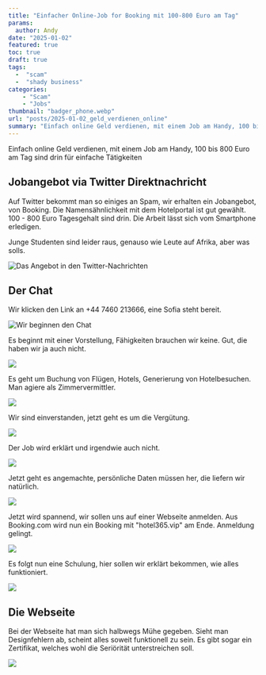 ```yaml
---
title: "Einfacher Online-Job for Booking mit 100-800 Euro am Tag"
params:
  author: Andy
date: "2025-01-02"
featured: true
toc: true
draft: true
tags: 
  -  "scam"
  -  "shady business"
categories:
    - "Scam"
    - "Jobs"
thumbnail: "badger_phone.webp"
url: "posts/2025-01-02_geld_verdienen_online"
summary: "Einfach online Geld verdienen, mit einem Job am Handy, 100 bis 800 Euro am Tag sind drin für einfache Tätigkeiten"
---
```


Einfach online Geld verdienen, mit einem Job am Handy, 100 bis 800 Euro am Tag sind drin für einfache Tätigkeiten

## Jobangebot via Twitter Direktnachricht

Auf Twitter bekommt man so einiges an Spam, wir erhalten ein Jobangebot, von Booking. Die Namensähnlichkeit mit dem Hotelportal ist gut gewählt. 100 - 800 Euro Tagesgehalt sind drin. Die Arbeit lässt sich vom Smartphone erledigen.

Junge Studenten sind leider raus, genauso wie Leute auf Afrika, aber was solls.

![Das Angebot in den Twitter-Nachrichten](/posts/2025-01-02_geld_verdienen_online/job_1.png)


## Der Chat

Wir klicken den Link an +44 7460 213666, eine Sofia steht bereit.

![Wir beginnen den Chat](/posts/2025-01-02_geld_verdienen_online/job_2.png)

Es beginnt mit einer Vorstellung, Fähigkeiten brauchen wir keine. Gut, die haben wir ja auch nicht.

![](/posts/2025-01-02_geld_verdienen_online/chat_1.png)

Es geht um Buchung von Flügen, Hotels, Generierung von Hotelbesuchen. Man agiere als Zimmervermittler.

![](/posts/2025-01-02_geld_verdienen_online/chat_2.png)

Wir sind einverstanden, jetzt geht es um die Vergütung. 

![](/posts/2025-01-02_geld_verdienen_online/chat_3.png)

Der Job wird erklärt und irgendwie auch nicht.

![](/posts/2025-01-02_geld_verdienen_online/chat_4.png)

Jetzt geht es angemachte, persönliche Daten müssen her, die liefern wir natürlich.

![](/posts/2025-01-02_geld_verdienen_online/chat_5.png)

Jetzt wird spannend, wir sollen uns auf einer Webseite anmelden. Aus Booking.com wird nun ein Booking mit "hotel365.vip" am Ende. Anmeldung gelingt.

![](/posts/2025-01-02_geld_verdienen_online/chat_6.png)

Es folgt nun eine Schulung, hier sollen wir erklärt bekommen, wie alles funktioniert.

![](/posts/2025-01-02_geld_verdienen_online/chat_7.png)

## Die Webseite

Bei der Webseite hat man sich halbwegs Mühe gegeben. Sieht man Designfehlern ab, scheint alles soweit funktionell zu sein. Es gibt sogar ein Zertifikat, welches wohl die Seriörität unterstreichen soll.

![](/posts/2025-01-02_geld_verdienen_online/webseite.webp)